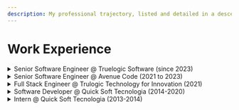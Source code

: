 ```yaml
---
description: My professional trajectory, listed and detailed in a descending timeline
---
```


# Work Experience

<details>

<summary>Senior Software Engineer @ Truelogic Software (since 2023)</summary>

**Location:** Remote (USA)

* Back-end engineering in a US health technology company's product for the PBM industry;
* Development of new features and services using .NET, C#, AWS, SQL Server, Elastic Search and Redis;
* Upgrading major versions of third-party dependencies like Elasticsearch and Redis, collaborating with DevOps team;
* Integration of new vendors/partners into PBM product;
* Maintenance of existing features to support new requirements and internal changes;
* HIPAA compliance;

</details>

<details>

<summary>Senior Software Engineer @ Avenue Code (2021 to 2023)</summary>

**Location:** Remote (Brazil)

* Back-end engineering for the largest online civil construction marketplace in Brazil creating solutions for sellers and customers;
* Development of robust and scalable web apps and microservices using .NET Core, C#, Azure, SQL Server, MongoDB and the ELK stack;
* Development of services to handle batch files with thousands of lines received from sellers using CAP, RabbitMQ, and Kubernetes and EKS;
* Rewrite of an integration platform for sellers that was irregular to a new well-documented and well-standardized API;
* Upgrade of .NET to newest available LTS versions dealing with high risk breaking changes;
* Responsible for code reviews and team's code quality;
* Provide knowledge transfer sessions among the team;
* Mentor and guide new team members.

</details>

<details>

<summary>Full Stack Engineer @ Trulogic Technology for Innovation (2021)</summary>

**Location:** Remote (Brazil)

* Development of new features to support physicians writing medical reports on a telemedicine web application using C#, ASP.NET Core, Node.js and Vue.js;
* Development of a feature to help physicians to analyze an exam image (X-ray) with help of an existing AI's insights;
* Writing unit tests for the implemented features;
* Designing database schema changes in order to support new features.

</details>

<details>

<summary>Software Developer @ Quick Soft Tecnologia (2014-2020)</summary>

**Location:** Blumenau, Santa Catarina (Brazil)

* Development, testing and improvement of modern web applications, REST services, cross-platform background services using .NET Core;
* Development of an extendable web framework to rewrite company's legacy apps using newer technologies based in metadata and code generation;
* Development of a distributed secure mail platform synced with a Postfix service;
* Development of a grid computing platform for background services with master worker architecture;
* Front end development with Vue.js;
* Maintenance on legacy applications using .NET Framework, Web Forms with AJAX and SOAP services;
* Design of features like data modeling and API design;
* Teaching and guidance of interns and junior developers.

</details>

<details>

<summary>Intern @ Quick Soft Tecnologia (2013-2014)</summary>

**Location:** Blumenau, Santa Catarina (Brazil)

* The beginning of my career.
* I'm grateful for their trust in me and for everything I learned there.&#x20;

</details>
